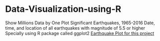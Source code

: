 # Data-Visualization-using-R
Show Millions Data by One Plot
Significant Earthquakes, 1965-2016
Date, time, and location of all earthquakes with magnitude of 5.5 or higher
Specially using R package called ggplot2
[Earthquake Plot for this project](./Rplot05-5.png)


